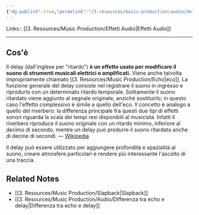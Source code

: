 ```yaml
---
{"dg-publish":true,"permalink":"/3-resources/music-production/audio/delay/"}
---
```


Links:: [[3. Resources/Music Production/Effetti Audio\|Effetti Audio]]

---
## Cos'è

Il delay (dall'inglese per "ritardo") **è un effetto usato per modificare il suono di strumenti musicali elettrici o amplificati.** Viene anche talvolta impropriamente chiamato [[3. Resources/Music Production/Echo\|eco]].
La funzione generale del delay consiste nel registrare il suono in ingresso e riprodurlo con un determinato ritardo temporale. Solitamente il suono ritardato viene aggiunto al segnale originale, anziché sostituirlo; in questo caso l'effetto complessivo è simile a quello dell'eco. Il concetto è analogo a quello del riverbero: la differenza principale fra questi due tipi di effetti sonori riguarda la scala dei tempi resi disponibili al musicista. Infatti il riverbero riproduce il suono originale con un ritardo minimo, inferiore al decimo di secondo, mentre un delay può produrre il suono ritardato anche di decine di secondi. — [Wikipedia](https://it.wikipedia.org/wiki/Delay)

Il delay può essere utilizzato per aggiungere profondità e spazialità al suono, creare atmosfere particolari e rendere più interessante l'ascolto di una traccia. 

## Related Notes

- [[3. Resources/Music Production/Slapback\|Slapback]]
- [[3. Resources/Music Production/Audio/Differenza tra echo e delay\|Differenza tra echo e delay]]


